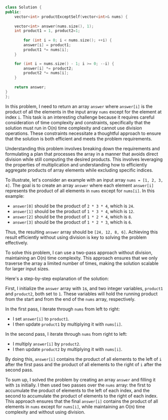 ```cpp
class Solution {
public:
    vector<int> productExceptSelf(vector<int>& nums) {
    
    vector<int> answer(nums.size(), 1);
    int product1 = 1, product2=1;
    
        for (int i = 0; i < nums.size(); ++i) {
        answer[i] = product1;
        product1 *= nums[i];
    }

    for (int i = nums.size() - 1; i >= 0; --i) {
        answer[i] *= product2;
        product2 *= nums[i];
    }
    
    return answer;
}
};
```
In this problem, I need to return an array `answer` where `answer[i]` is the product of all the elements in the input array `nums` except for the element at index `i`. This task is an interesting challenge because it requires careful consideration of time complexity and constraints, specifically that the solution must run in O(n) time complexity and cannot use division operations. These constraints necessitate a thoughtful approach to ensure that the solution is both efficient and meets the problem requirements.

Understanding this problem involves breaking down the requirements and formulating a plan that processes the array in a manner that avoids direct division while still computing the desired products. This involves leveraging the properties of multiplication and understanding how to efficiently aggregate products of array elements while excluding specific indices.

To illustrate, let's consider an example with an input array `nums = [1, 2, 3, 4]`. The goal is to create an array `answer` where each element `answer[i]` represents the product of all elements in `nums` except for `nums[i]`. In this example:
- `answer[0]` should be the product of `2 * 3 * 4`, which is `24`.
- `answer[1]` should be the product of `1 * 3 * 4`, which is `12`.
- `answer[2]` should be the product of `1 * 2 * 4`, which is `8`.
- `answer[3]` should be the product of `1 * 2 * 3`, which is `6`.

Thus, the resulting `answer` array should be `[24, 12, 8, 6]`. Achieving this result efficiently without using division is key to solving the problem effectively.

To solve this problem, I can use a two-pass approach without division, maintaining an O(n) time complexity. This approach ensures that we only traverse the array a limited number of times, making the solution scalable for larger input sizes.

Here's a step-by-step explanation of the solution:

First, I initialize the `answer` array with `1`s, and two integer variables, `product1` and `product2`, both set to `1`. These variables will hold the running product from the start and from the end of the `nums` array, respectively.

In the first pass, I iterate through `nums` from left to right:
- I set `answer[i]` to `product1`.
- I then update `product1` by multiplying it with `nums[i]`.

In the second pass, I iterate through `nums` from right to left:
- I multiply `answer[i]` by `product2`.
- I then update `product2` by multiplying it with `nums[i]`.

By doing this, `answer[i]` contains the product of all elements to the left of `i` after the first pass and the product of all elements to the right of `i` after the second pass.

To sum up, I solved the problem by creating an array `answer` and filling it with `1`s initially. I then used two passes over the `nums` array: the first to accumulate the product of elements to the left of each index, and the second to accumulate the product of elements to the right of each index. This approach ensures that the final `answer[i]` contains the product of all elements in `nums` except for `nums[i]`, while maintaining an O(n) time complexity and without using division.
